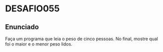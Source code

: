 # DESAFIO055

## Enunciado

Faça um programa que leia o peso de cinco pessoas. No final, mostre qual foi o maior e o menor peso lidos.